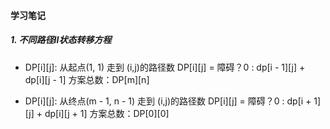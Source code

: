 #### 学习笔记

##### 1. 不同路径II状态转移方程
- DP[i][j]: 从起点(1, 1) 走到 (i,j)的路径数
DP[i][j] = 障碍？0 : dp[i - 1][j] + dp[i][j - 1]
方案总数：DP[m][n]

- DP[i][j]: 从终点(m - 1, n - 1) 走到 (i,j)的路径数
DP[i][j] = 障碍？0 : dp[i + 1][j] + dp[i][j + 1]
方案总数：DP[0][0]
